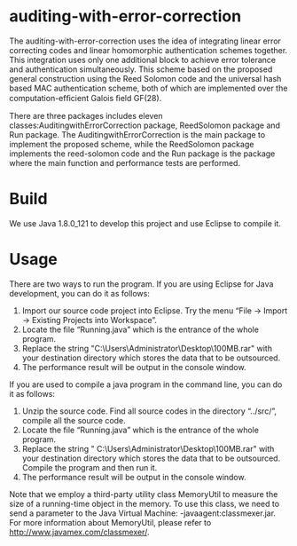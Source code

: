 # auditing-with-error-correction
The auditing-with-error-correction uses the idea of integrating linear error correcting codes and linear homomorphic authentication schemes together. This integration uses only one additional block to achieve error tolerance and authentication simultaneously. This scheme based on the proposed general construction using the Reed Solomon code and the universal hash based MAC authentication scheme, both of which are implemented over the computation-efﬁcient Galois ﬁeld GF(28). 

There are three packages includes eleven classes:AuditingwithErrorCorrection package, ReedSolomon package and Run package. The AuditingwithErrorCorrection is the main package to implement the proposed scheme, while the ReedSolomon package implements the reed-solomon code and the Run package is the package where the main function and performance tests are performed.

# Build
We use Java 1.8.0_121 to develop this project and use Eclipse to compile it.

# Usage
There are two ways to run the program. If you are using Eclipse for Java development, you can do it as follows:
1.	Import our source code project into Eclipse. Try the menu “File -> Import -> Existing Projects into Workspace”.
2.	Locate the file “Running.java” which is the entrance of the whole program.
3.	Replace the string "C:\\Users\\Administrator\\Desktop\\100MB.rar" with your destination directory which stores the data that to be outsourced.
4.	The performance result will be output in the console window.

If you are used to compile a java program in the command line, you can do it as follows:
1.	Unzip the source code. Find all source codes in the directory “../src/”, compile all the source code.
2.	Locate the file “Running.java” which is the entrance of the whole program.
3.	Replace the string " C:\\Users\\Administrator\\Desktop\\100MB.rar" with your destination directory which stores the data that to be outsourced. Compile the program and then run it.
4.	The performance result will be output in the console window.

Note that we employ a third-party utility class MemoryUtil to measure the size of a running-time object in the memory.  To use this class, we need to send a parameter to the Java Virtual Machine: -javaagent:classmexer.jar. For more information about MemoryUtil, please refer to http://www.javamex.com/classmexer/.

